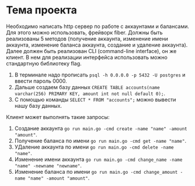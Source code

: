 # Тема проекта
Необходимо написать http сервер по работе с аккаунтами и балансами. Для этого можно использовать, фрейворк fiber. Должны быть реализованы 5 методов (получение аккаунта, изменение имени аккаунта, изменение баланса аккаунта, создание и удаление аккаунта). Далее должен быть реализован CLI (command-line interface), он же клиент. В нем для реализации интерфейса использовать можно стандартную библиотеку flag. 

1. В терминале надо прописать ```psql -h 0.0.0.0 -p 5432 -U postgres``` и ввести пароль 0000.
2. Дальше создаем базу данных ```CREATE TABLE accounts(name varchar(256) PRIMARY KEY, amount int not null default 0);```.
3. С помощью команды ```SELECT * FROM "accounts";``` можно вывести нашу базу данных.

Клиент может выполнять такие запросы:
1. Создание аккаунта ```go run main.go -cmd create -name "name" -amount "amount"```.
2. Получение баланса по имени ```go run main.go -cmd get -name "name"```.
3. УДаление аккаунта по имени ```go run main.go -cmd delete -name "name"```.
4. Изменение имени аккаунта ```go run main.go -cmd change_name -name "name" -newname "newname"```.
5. Изменение баланса по имени ```go run main.go -cmd change_amount -name "name" -amount "amount"```.
